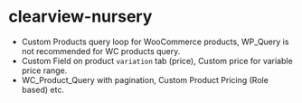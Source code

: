 # clearview-nursery
* Custom Products query loop for WooCommerce products, WP_Query is not recommended for WC products query.
* Custom Field on product `variation` tab (price), Custom price for variable price range.
* WC_Product_Query with pagination, Custom Product Pricing (Role based) etc.
